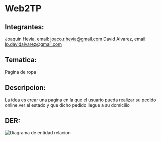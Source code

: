# Web2TP
## Integrantes:
  Joaquin Hevia, email: joaco.r.hevia@gmail.com
  David Alvarez, email: lp.davidalvarez@gmail.com
## Tematica:
  Pagina de ropa
## Descripcion:
  La idea es crear una pagina en la que el usuario pueda realizar su pedido online,ver el estado y que dicho pedido llegue a su domicilio
## DER:
  ![Diagrama de entidad relacion](Diagrama_TP_especial.png)

